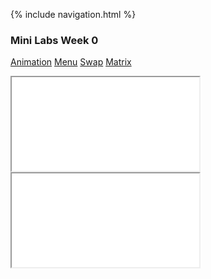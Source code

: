 {% include navigation.html %}

### Mini Labs Week 0
[Animation](https://replit.com/@NatalieCohen/nataliecohengithubio-3?v=1#mini_labs/animation.py)
[Menu](https://replit.com/@NatalieCohen/nataliecohengithubio-3?v=1#mini_labs/menu.py)
[Swap](https://replit.com/@NatalieCohen/nataliecohengithubio-3?v=1#mini_labs/swap.py)
[Matrix](https://replit.com/@NatalieCohen/nataliecohengithubio-3?v=1#mini_labs/matrix.py)



<div class=“row justify-content-center” style=“margin: 2%;“>
    <iframe height=“1000px” width=“700px” src=“https://replit.com/@NatalieCohen/nataliecohengithubio-3?v=1#mini_labs/matrix.py”></iframe>
</div>

<div class=“row justify-content-center” style=“margin: 2%;“>
    <iframe height=“1000px” width=“700px” src=“https://replit.com/@PaigeMcCartin/menulab?lite=true#main.py”></iframe> 
</div>


